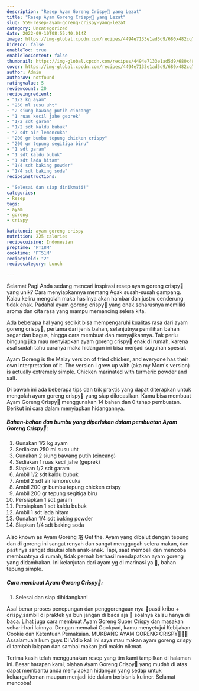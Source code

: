 ```yaml
---
description: "Resep Ayam Goreng Crispy🍗 yang Lezat"
title: "Resep Ayam Goreng Crispy🍗 yang Lezat"
slug: 559-resep-ayam-goreng-crispy-yang-lezat
category: Uncategorized
date: 2022-09-10T08:55:40.014Z
image: https://img-global.cpcdn.com/recipes/4494e7133e1ad5d9/680x482cq70/ayam-goreng-crispy-foto-resep-utama.jpg
hideToc: false
enableToc: true
enableTocContent: false
thumbnail: https://img-global.cpcdn.com/recipes/4494e7133e1ad5d9/680x482cq70/ayam-goreng-crispy-foto-resep-utama.jpg
cover: https://img-global.cpcdn.com/recipes/4494e7133e1ad5d9/680x482cq70/ayam-goreng-crispy-foto-resep-utama.jpg
author: Admin
authorAv: notfound
ratingvalue: 5
reviewcount: 20
recipeingredient:
- "1/2 kg ayam"
- "250 ml susu uht"
- "2 siung bawang putih cincang"
- "1 ruas kecil jahe geprek"
- "1/2 sdt garam"
- "1/2 sdt kaldu bubuk"
- "2 sdt air lemoncuka"
- "200 gr bumbu tepung chicken crispy"
- "200 gr tepung segitiga biru"
- "1 sdt garam"
- "1 sdt kaldu bubuk"
- "1 sdt lada hitam"
- "1/4 sdt baking powder"
- "1/4 sdt baking soda"
recipeinstructions:

- "Selesai dan siap dinikmati!"
categories:
- Resep
tags:
- ayam
- goreng
- crispy

katakunci: ayam goreng crispy 
nutrition: 225 calories
recipecuisine: Indonesian
preptime: "PT18M"
cooktime: "PT51M"
recipeyield: "2"
recipecategory: Lunch

---
```



Selamat Pagi Anda sedang mencari inspirasi resep ayam goreng crispy🍗 yang unik? Cara menyiapkannya memang Agak susah-susah gampang. Kalau keliru mengolah maka hasilnya akan hambar dan justru cenderung tidak enak. Padahal ayam goreng crispy🍗 yang enak seharusnya memiliki aroma dan cita rasa yang mampu memancing selera kita.


Ada beberapa hal yang sedikit bisa mempengaruhi kualitas rasa dari ayam goreng crispy🍗, pertama dari jenis bahan, selanjutnya pemilihan bahan segar dan bagus, hingga cara membuat dan menyajikannya. Tak perlu bingung jika mau menyiapkan ayam goreng crispy🍗 enak di rumah, karena asal sudah tahu caranya maka hidangan ini bisa menjadi suguhan spesial.

Ayam Goreng is the Malay version of fried chicken, and everyone has their own interpretation of it. The version I grew up with (aka my Mom&#39;s version) is actually extremely simple. Chicken marinated with turmeric powder and salt.


Di bawah ini ada beberapa tips dan trik praktis yang dapat diterapkan untuk mengolah ayam goreng crispy🍗 yang siap dikreasikan. Kamu bisa membuat Ayam Goreng Crispy🍗 menggunakan 14 bahan dan 0 tahap pembuatan. Berikut ini cara dalam menyiapkan hidangannya.

<!--inarticleads1-->

##### Bahan-bahan dan bumbu yang diperlukan dalam pembuatan Ayam Goreng Crispy🍗:

1. Gunakan 1/2 kg ayam
1. Sediakan 250 ml susu uht
1. Gunakan 2 siung bawang putih (cincang)
1. Sediakan 1 ruas kecil jahe (geprek)
1. Siapkan 1/2 sdt garam
1. Ambil 1/2 sdt kaldu bubuk
1. Ambil 2 sdt air lemon/cuka
1. Ambil 200 gr bumbu tepung chicken crispy
1. Ambil 200 gr tepung segitiga biru
1. Persiapkan 1 sdt garam
1. Persiapkan 1 sdt kaldu bubuk
1. Ambil 1 sdt lada hitam
1. Gunakan 1/4 sdt baking powder
1. Siapkan 1/4 sdt baking soda


Also known as Ayam Goreng 珞 Get the. Ayam yang dibalut dengan tepung dan di goreng ini sangat renyah dan sangat menggugah selera makan, dan pastinya sangat disukai oleh anak-anak. Tapi, saat membeli dan mencoba membuatnya di rumah, tidak pernah berhasil mendapatkan ayam goreng yang didambakan. Ini kelanjutan dari ayam yg di marinasi ya 🍗, bahan tepung simple. 

<!--inarticleads2-->

##### Cara membuat Ayam Goreng Crispy🍗:


1. Selesai dan siap dihidangkan!

Asal benar proses penepungan dan penggorengaan nya 🍳pasti kribo + crispy,sambil di praktek ya bun jangan di baca aja 📖 soalnya kalau hanya di baca. Lihat juga cara membuat Ayam Goreng Super Crispy dan masakan sehari-hari lainnya. Dengan memakai Cookpad, kamu menyetujui Kebijakan Cookie dan Ketentuan Pemakaian. MUKBANG AYAM GORENG CRISPY🍗🍗🍗Assalamualaikum guys Di Vidio kali ini saya mau makan ayam goreng crispy di tambah lalapan dan sambal makan jadi makin nikmat. 

Terima kasih telah menggunakan resep yang tim kami tampilkan di halaman ini. Besar harapan kami, olahan Ayam Goreng Crispy🍗 yang mudah di atas dapat membantu anda menyiapkan hidangan yang sedap untuk keluarga/teman maupun menjadi ide dalam berbisnis kuliner. Selamat mencoba!
